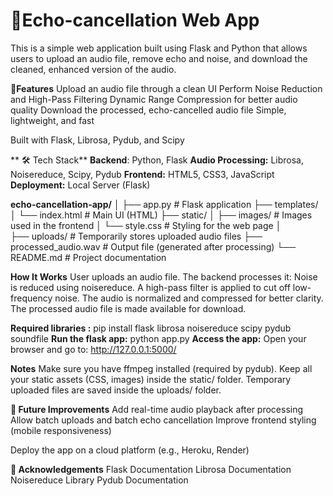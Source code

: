 # 🎵Echo-cancellation Web App
 
This is a simple web application built using Flask and Python that allows users to upload an audio file, remove echo and noise, and download the cleaned, enhanced version of the audio.

**🚀Features**
Upload an audio file through a clean UI
Perform Noise Reduction and High-Pass Filtering
Dynamic Range Compression for better audio quality
Download the processed, echo-cancelled audio file
Simple, lightweight, and fast

Built with Flask, Librosa, Pydub, and Scipy

** 🛠️ Tech Stack**
**Backend**: Python, Flask
**Audio Processing:** Librosa, Noisereduce, Scipy, Pydub
**Frontend:** HTML5, CSS3, JavaScript
**Deployment:** Local Server (Flask)

**echo-cancellation-app/**
│
├── app.py                  # Flask application
├── templates/
│   └── index.html           # Main UI (HTML)
├── static/
│   ├── images/              # Images used in the frontend
│   └── style.css             # Styling for the web page
│             
├── uploads/                 # Temporarily stores uploaded audio files
├── processed_audio.wav      # Output file (generated after processing)
└── README.md                # Project documentation

**How It Works**
User uploads an audio file.
The backend processes it:
Noise is reduced using noisereduce.
A high-pass filter is applied to cut off low-frequency noise.
The audio is normalized and compressed for better clarity.
The processed audio file is made available for download.

**Required libraries :** pip install flask librosa noisereduce scipy pydub soundfile
**Run the flask app:** python app.py
**Access the app:** Open your browser and go to: http://127.0.0.1:5000/


**Notes**
Make sure you have ffmpeg installed (required by pydub).
Keep all your static assets (CSS, images) inside the static/ folder.
Temporary uploaded files are saved inside the uploads/ folder.

**🧹 Future Improvements**
Add real-time audio playback after processing
Allow batch uploads and batch echo cancellation
Improve frontend styling (mobile responsiveness)

Deploy the app on a cloud platform (e.g., Heroku, Render)

**🙌 Acknowledgements**
Flask Documentation
Librosa Documentation
Noisereduce Library
Pydub Documentation

